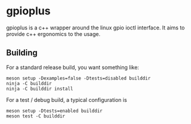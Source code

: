 # gpioplus

gpioplus is a c++ wrapper around the linux gpio ioctl interface. It aims to
provide c++ ergonomics to the usage.

## Building

For a standard release build, you want something like:

```
meson setup -Dexamples=false -Dtests=disabled builddir
ninja -C builddir
ninja -C builddir install
```

For a test / debug build, a typical configuration is

```
meson setup -Dtests=enabled builddir
meson test -C builddir
```
